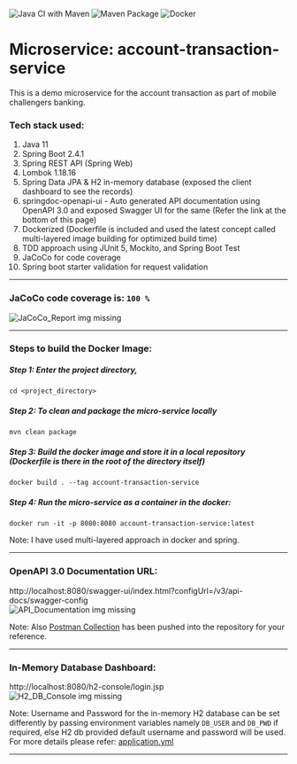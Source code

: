 ![Java CI with Maven](https://github.com/karthikaiselvan/account-transaction-service/workflows/Java%20CI%20with%20Maven/badge.svg) ![Maven Package](https://github.com/karthikaiselvan/account-transaction-service/workflows/Maven%20Package/badge.svg) ![Docker](https://github.com/karthikaiselvan/account-transaction-service/workflows/Docker/badge.svg) 

# Microservice: account-transaction-service
This is a demo microservice for the account transaction as part of mobile challengers banking.

### Tech stack used:
1. Java 11
2. Spring Boot 2.4.1
3. Spring REST API (Spring Web)
4. Lombok 1.18.16
5. Spring Data JPA & H2 in-memory database (exposed the client dashboard to see the records)
6. springdoc-openapi-ui - Auto generated API documentation using OpenAPI 3.0 and exposed Swagger UI for the same (Refer the link at the bottom of this page)
7. Dockerized (Dockerfile is included and used the latest concept called multi-layered image building for optimized build time)
8. TDD approach using JUnit 5, Mockito, and Spring Boot Test
9. JaCoCo for code coverage
10. Spring boot starter validation for request validation  

---
### JaCoCo code coverage is: ``` 100 % ```  
![JaCoCo_Report img missing](https://github.com/karthikaiselvan/account-transaction-service/blob/main/img/JaCoCo_Report.jpg?raw=true)  

---
### Steps to build the Docker Image:
##### Step 1: Enter the project directory, 
    cd <project_directory>

##### Step 2: To clean and package the micro-service locally
    mvn clean package
 
##### Step 3: Build the docker image and store it in a local repository (Dockerfile is there in the root of the directory itself)
    docker build . --tag account-transaction-service

##### Step 4: Run the micro-service as a container in the docker:
    docker run -it -p 8080:8080 account-transaction-service:latest

Note: I have used multi-layered approach in docker and spring.

---
### OpenAPI 3.0 Documentation URL: 
http://localhost:8080/swagger-ui/index.html?configUrl=/v3/api-docs/swagger-config  
![API_Documentation img missing](https://github.com/karthikaiselvan/account-transaction-service/blob/main/img/API_Documentation.jpg?raw=true)

Note: Also [Postman Collection](https://github.com/karthikaiselvan/account-transaction-service/blob/main/account-transaction-service.postman_collection.json) has been pushed into the repository for your reference.

---
### In-Memory Database Dashboard:
http://localhost:8080/h2-console/login.jsp   
![H2_DB_Console img missing](https://github.com/karthikaiselvan/account-transaction-service/blob/main/img/H2_DB_Console.jpg?raw=true)

Note: Username and Password for the in-memory H2 database can be set differently by passing environment variables namely ```DB_USER``` and ```DB_PWD``` if required, else H2 db provided default username and password will be used. For more details please refer: [application.yml](https://github.com/karthikaiselvan/account-transaction-service/blob/main/src/main/resources/application.yml#L3)

---
